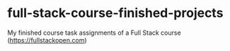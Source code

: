 # full-stack-course-finished-projects
My finished course task assignments of a Full Stack course (https://fullstackopen.com)
